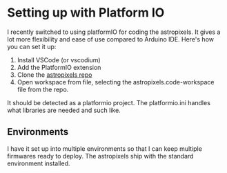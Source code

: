 # Setting up with Platform IO

I recently switched to using platformIO for coding the astropixels. It gives a lot more flexibility and ease of use compared to Arduino IDE. Here's how you can set it up:

1. Install VSCode (or vscodium)
2. Add the PlatformIO extension
3. Clone the [astropixels repo](https://github.com/dpoulson/Astropixels)
4. Open workspace from file, selecting the astropixels.code-workspace file from the repo.

It should be detected as a platformio project. The platformio.ini handles what libraries are needed and such like.

## Environments

I have it set up into multiple environments so that I can keep multiple firmwares ready to deploy. The astropixels ship with the standard environment installed.


